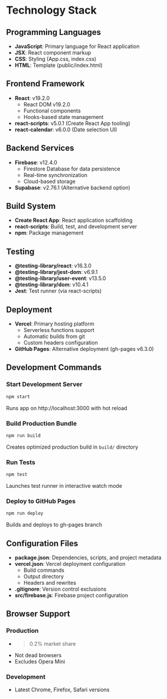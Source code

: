 # Technology Stack

## Programming Languages
- **JavaScript**: Primary language for React application
- **JSX**: React component markup
- **CSS**: Styling (App.css, index.css)
- **HTML**: Template (public/index.html)

## Frontend Framework
- **React**: v19.2.0
  - React DOM v19.2.0
  - Functional components
  - Hooks-based state management
- **react-scripts**: v5.0.1 (Create React App tooling)
- **react-calendar**: v6.0.0 (Date selection UI)

## Backend Services
- **Firebase**: v12.4.0
  - Firestore Database for data persistence
  - Real-time synchronization
  - Cloud-based storage
- **Supabase**: v2.76.1 (Alternative backend option)

## Build System
- **Create React App**: React application scaffolding
- **react-scripts**: Build, test, and development server
- **npm**: Package management

## Testing
- **@testing-library/react**: v16.3.0
- **@testing-library/jest-dom**: v6.9.1
- **@testing-library/user-event**: v13.5.0
- **@testing-library/dom**: v10.4.1
- **Jest**: Test runner (via react-scripts)

## Deployment
- **Vercel**: Primary hosting platform
  - Serverless functions support
  - Automatic builds from git
  - Custom headers configuration
- **GitHub Pages**: Alternative deployment (gh-pages v6.3.0)

## Development Commands

### Start Development Server
```bash
npm start
```
Runs app on http://localhost:3000 with hot reload

### Build Production Bundle
```bash
npm run build
```
Creates optimized production build in `build/` directory

### Run Tests
```bash
npm test
```
Launches test runner in interactive watch mode

### Deploy to GitHub Pages
```bash
npm run deploy
```
Builds and deploys to gh-pages branch

## Configuration Files
- **package.json**: Dependencies, scripts, and project metadata
- **vercel.json**: Vercel deployment configuration
  - Build commands
  - Output directory
  - Headers and rewrites
- **.gitignore**: Version control exclusions
- **src/firebase.js**: Firebase project configuration

## Browser Support
### Production
- >0.2% market share
- Not dead browsers
- Excludes Opera Mini

### Development
- Latest Chrome, Firefox, Safari versions
